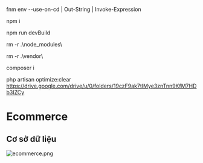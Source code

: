 fnm env --use-on-cd | Out-String | Invoke-Expression
 
npm i
 
npm run devBuild
 
 
rm -r .\node_modules\
 
rm -r .\vendor\  
 
composer i
 
php artisan optimize:clear
https://drive.google.com/drive/u/0/folders/19czF9ak7tIMye3znTnn9KfM7HDb3IZCy
# Ecommerce

## Cơ sở dữ liệu
![ecommerce.png](public/ecommerce.png)
